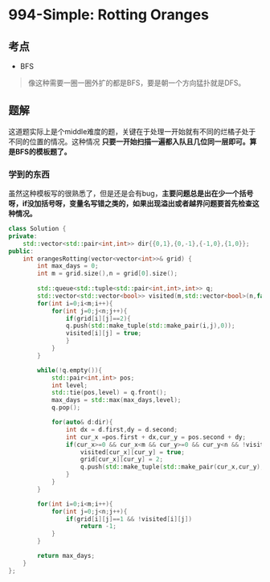 # 994-Simple: Rotting Oranges

## 考点

* BFS
> 像这种需要一圈一圈外扩的都是BFS，要是朝一个方向猛扑就是DFS。

## 题解

这道题实际上是个middle难度的题，关键在于处理一开始就有不同的烂橘子处于不同的位置的情况。这种情况 __只要一开始扫描一遍都入队且几位同一层即可。算是BFS的模板题了。__

### 学到的东西

虽然这种模板写的很熟悉了，但是还是会有bug，__主要问题总是出在少一个括号呀，if没加括号呀，变量名写错之类的，如果出现溢出或者越界问题要首先检查这种情况。__

```cpp
class Solution {
private:
    std::vector<std::pair<int,int>> dir{{0,1},{0,-1},{-1,0},{1,0}};
public:
    int orangesRotting(vector<vector<int>>& grid) {
        int max_days = 0;
        int m = grid.size(),n = grid[0].size();
        
        std::queue<std::tuple<std::pair<int,int>,int>> q;
        std::vector<std::vector<bool>> visited(m,std::vector<bool>(n,false));
        for(int i=0;i<m;i++){
            for(int j=0;j<n;j++){
                if(grid[i][j]==2){
                q.push(std::make_tuple(std::make_pair(i,j),0));
                visited[i][j] = true;
                }
            }
        }

        while(!q.empty()){
            std::pair<int,int> pos;
            int level;
            std::tie(pos,level) = q.front();
            max_days = std::max(max_days,level);
            q.pop();

            for(auto& d:dir){
                int dx = d.first,dy = d.second;
                int cur_x =pos.first + dx,cur_y = pos.second + dy;
                if(cur_x>=0 && cur_x<m && cur_y>=0 && cur_y<n && !visited[cur_x][cur_y] && grid[cur_x][cur_y]==1){
                    visited[cur_x][cur_y] = true;
                    grid[cur_x][cur_y] = 2;
                    q.push(std::make_tuple(std::make_pair(cur_x,cur_y),level+1));
                }
            }
        }

        for(int i=0;i<m;i++){
            for(int j=0;j<n;j++){
                if(grid[i][j]==1 && !visited[i][j])
                    return -1;
            }
        }

        return max_days;
    }
};
```